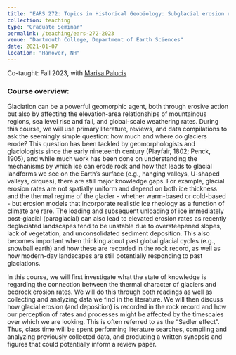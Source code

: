 ```yaml
---
title: "EARS 272: Topics in Historical Geobiology: Subglacial erosion rates and processes"
collection: teaching
type: "Graduate Seminar"
permalink: /teaching/ears-272-2023
venue: "Dartmouth College, Department of Earth Sciences"
date: 2021-01-07
location: "Hanover, NH"
---
```

Co-taught: Fall 2023, with [Marisa Palucis](https://faculty-directory.dartmouth.edu/marisa-c-palucis)

### Course overview:
Glaciation can be a powerful geomorphic agent, both through erosive action but also by affecting the elevation-area relationships of mountainous regions, sea level rise and fall, and global-scale weathering rates. During this course, we will use primary literature, reviews, and data compilations to ask the seemingly simple question: how much and where do glaciers erode? This question has been tackled by geomorphologists and glaciologists since the early nineteenth century (Playfair, 1802; Penck, 1905), and while much work has been done on understanding the mechanisms by which ice can erode rock and how that leads to glacial landforms we see on the Earth’s surface (e.g., hanging valleys, U-shaped valleys, cirques), there are still major knowledge gaps. For example, glacial erosion rates are not spatially uniform and depend on both ice thickness and the thermal regime of the glacier - whether warm-based or cold-based - but erosion models that incorporate realistic ice rheology as a function of climate are rare. The loading and subsequent unloading of ice immediately post-glacial (paraglacial) can also lead to elevated erosion rates as recently deglaciated landscapes tend to be unstable due to oversteepened slopes, lack of vegetation, and unconsolidated sediment deposition. This also becomes important when thinking about past global glacial cycles (e.g., snowball earth) and how these are recorded in the rock record, as well as how modern-day landscapes are still potentially responding to past glaciations. 

In this course, we will first investigate what the state of knowledge is regarding the connection between the thermal character of glaciers and bedrock erosion rates. We will do this through both readings as well as collecting and analyzing data we find in the literature. We will then discuss how glacial erosion (and deposition) is recorded in the rock record and how our perception of rates and processes might be affected by the timescales over which we are looking. This is often referred to as the “Sadler effect”. Thus, class time will be spent performing literature searches, compiling and analyzing previously collected data, and producing a written synopsis and figures that could potentially inform a review paper. 


